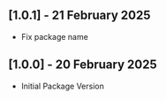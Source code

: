## [1.0.1] - 21 February 2025
 - Fix package name

## [1.0.0] - 20 February 2025
 - Initial Package Version